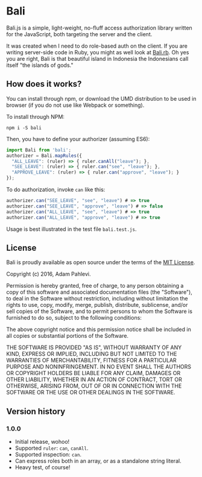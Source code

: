 # Bali

Bali.js is a simple, light-weight, no-fluff access authorization library written
for the JavaScript, both targeting the server and the client.

It was created when I need to do role-based auth on the client. If you are writing
server-side code in Ruby, you might as well look at [Bali.rb](https://github.com/saveav/bali).
Oh yes you are right, Bali is that beautiful island in Indonesia the Indonesians
call itself "the islands of gods."

## How does it works?

You can install through npm, or download the UMD distribution to be used in
browser (if you do not use like Webpack or something).

To install through NPM:

```
npm i -S bali
```

Then, you have to define your authorizer (assuming ES6):

```javascript
import Bali from 'bali';
authorizer = Bali.mapRules({
  "ALL_LEAVE": (ruler) => { ruler.canAll("leave"); },
  "SEE_LEAVE": (ruler) => { ruler.can("see", "leave"); },
  "APPROVE_LEAVE": (ruler) => { ruler.can("approve", "leave"); }
});
```

To do authorization, invoke `can` like this:

```javascript
authorizer.can("SEE_LEAVE", "see", "leave") # => true
authorizer.can("SEE_LEAVE", "approve", "leave") # => false
authorizer.can("ALL_LEAVE", "see", "leave") # => true
authorizer.can("ALL_LEAVE", "approve", "leave") # => true
```

Usage is best illustrated in the test file `bali.test.js`.

## License

Bali is proudly available as open source under the terms of the [MIT License](http://opensource.org/licenses/MIT).

Copyright (c) 2016, Adam Pahlevi.

Permission is hereby granted, free of charge, to any person obtaining a copy of this software and associated documentation files (the "Software"), to deal in the Software without restriction, including without limitation the rights to use, copy, modify, merge, publish, distribute, sublicense, and/or sell copies of the Software, and to permit persons to whom the Software is furnished to do so, subject to the following conditions:

The above copyright notice and this permission notice shall be included in all copies or substantial portions of the Software.

THE SOFTWARE IS PROVIDED "AS IS", WITHOUT WARRANTY OF ANY KIND, EXPRESS OR IMPLIED, INCLUDING BUT NOT LIMITED TO THE WARRANTIES OF MERCHANTABILITY, FITNESS FOR A PARTICULAR PURPOSE AND NONINFRINGEMENT. IN NO EVENT SHALL THE AUTHORS OR COPYRIGHT HOLDERS BE LIABLE FOR ANY CLAIM, DAMAGES OR OTHER LIABILITY, WHETHER IN AN ACTION OF CONTRACT, TORT OR OTHERWISE, ARISING FROM, OUT OF OR IN CONNECTION WITH THE SOFTWARE OR THE USE OR OTHER DEALINGS IN THE SOFTWARE.

## Version history

### 1.0.0

- Initial release, wohoo!
- Supported `ruler`: `can`, `canAll`.
- Supported inspection: `can`.
- Can express roles both in an array, or as a standalone string literal.
- Heavy test, of course!
